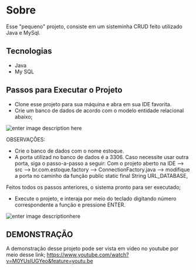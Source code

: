 #  Sobre

Esse "pequeno" projeto, consiste em um sisteminha CRUD feito utilizado Java e MySql.

## Tecnologias
 -  Java
 - My SQL

## Passos para Executar o Projeto


 - Clone esse projeto para sua máquina e abra em sua IDE favorita.
 - Crie um banco de dados de acordo com o modelo entidade relacional abaixo;


![enter image description here](https://i.imgur.com/SsG0kU5.png)
 

  
  OBSERVAÇÕES: 
 - Crie o banco de dados com o nome estoque.
 - A porta utilizad no banco de dados é a 3306. Caso necessite usar outra porta, siga o passo-a-passo a seguir: Com o projeto aberto na IDE --> src --> br.com.estoque.factory --> ConnectionFactory.java --> modifique a porta no caminho da função public static final String URL_DATABASE,

Feitos todos os passos anteriores, o sistema pronto para ser executado;

 - Execute o projeto, e interaja por meio do teclado digitando número correspondente a função e pressione ENTER.

 ![enter image descriptionhere](https://i.imgur.com/zbdYO20.png)


## DEMONSTRAÇÃO 

A demonstração desse projeto pode ser vista em vídeo no youtube por meio desse link; https://www.youtube.com/watch?v=M0YUsIUGYeo&feature=youtu.be
